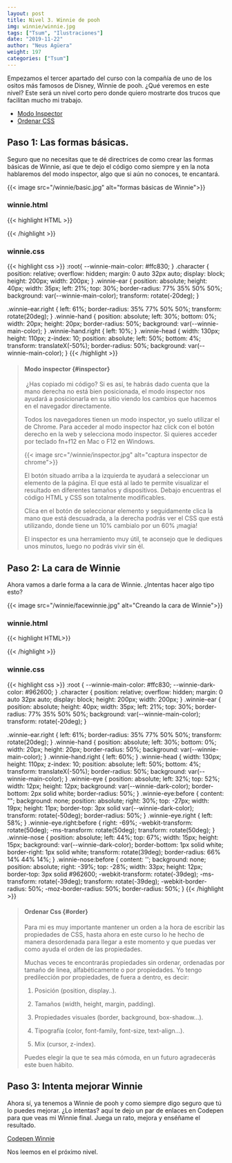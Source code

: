 ```yaml
---
layout: post
title: Nivel 3. Winnie de pooh
img: winnie/winnie.jpg
tags: ["Tsum", "Ilustraciones"]
date: "2019-11-22"
author: "Neus Agüera"
weight: 197
categories: ["Tsum"]
---
```


Empezamos el tercer apartado del curso con la compañía de uno de los ositos más famosos de Disney, Winnie de pooh. ¿Qué veremos en este nivel? Este será un nivel corto pero donde quiero mostrarte dos trucos que facilitan mucho mi trabajo.

- <a href="#inspector">Modo Inspector</a>
- <a href="#order">Ordenar CSS</a>

## Paso 1: Las formas básicas.

Seguro que no necesitas que te dé directrices de como crear las formas básicas de Winnie, así que te dejo el código como siempre y en la nota hablaremos del modo inspector, algo que si aún no conoces, te encantará.

{{< image src="/winnie/basic.jpg" alt="formas básicas de Winnie">}}

### winnie.html
{{< highlight HTML >}}
<div class="character">
    <div class="winnie-ear"></div>
    <div class="winnie-ear right"></div>
    <div class="winnie-head">
    </div>
    <div class="winnie-hand"></div>
    <div class="winnie-hand right"></div>
</div>
{{< /highlight >}}

### winnie.css

{{< highlight css >}}
:root{
  --winnie-main-color: #ffc830;
}
.character {
    position: relative;
    overflow: hidden;
    margin: 0 auto 32px auto;
    display: block;
    height: 200px;
    width: 200px;
}
.winnie-ear {
    position: absolute;
    height: 40px;
    width: 35px;
    left: 21%;
    top: 30%;
    border-radius: 77% 35% 50% 50%;
    background: var(--winnie-main-color);
    transform: rotate(-20deg);
}

.winnie-ear.right {
    left: 61%;
    border-radius: 35% 77% 50% 50%;
    transform: rotate(20deg);
}
.winnie-hand {
    position: absolute;
    left: 30%;
    bottom: 0%;
    width: 20px;
    height: 20px;
    border-radius: 50%;
    background:  var(--winnie-main-color);
}
.winnie-hand.right {
    left: 10%;
}
.winnie-head {
    width: 130px;
    height: 110px;
    z-index: 10;
    position: absolute;
    left: 50%;
    bottom: 4%;
    transform: translateX(-50%);
    border-radius: 50%;
    background: var(--winnie-main-color);
}
{{< /highlight >}}

>#### Modo inspector {#inspector}
> ¿Has copiado mi código? Si es así, te habrás dado cuenta que la mano derecha no está bien posicionada, el modo inspector nos ayudará a posicionarla en su sitio viendo los cambios que hacemos en el navegador directamente.
>
>Todos los navegadores tienen un modo inspector, yo suelo utilizar el de Chrome. Para acceder al modo inspector haz click con el botón derecho en la web y selecciona modo inspector. Si quieres acceder por teclado fn+f12 en Mac o F12 en Windows.
>
>{{< image src="/winnie/inspector.jpg" alt="captura inspector de chrome">}}
>
>
>El botón situado arriba a la izquierda te ayudará a seleccionar un elemento de la página. El que está al lado te permite visualizar el resultado en diferentes tamaños y dispositivos. Debajo encuentras el código HTML y CSS son totalmente modificables.
>
>Clica en el botón de seleccionar elemento y seguidamente clica la mano que está descuadrada, a la derecha podrás ver el CSS que está utilizando, donde tiene un 10% cambialo por un 60% ¡magia!
>
>El inspector es una herramiento muy útil, te aconsejo que le dediques unos minutos, luego no podrás vivir sin él.

## Paso 2: La cara de Winnie

Ahora vamos a darle forma a la cara de Winnie. ¿Intentas hacer algo tipo esto?

{{< image src="/winnie/facewinnie.jpg" alt="Creando la cara de Winnie">}}

### winnie.html
{{< highlight HTML>}}
<div class="winnie-head">
    <div class="winnie-eye"></div>
    <div class="winnie-eye right"></div>
    <div class="winnie-nose"></div>
</div>
{{< /highlight >}}

### winnie.css
{{< highlight css >}}
:root {
  --winnie-main-color: #ffc830;
  --winnie-dark-color: #962600;
}
.character {
  position: relative;
  overflow: hidden;
  margin: 0 auto 32px auto;
  display: block;
  height: 200px;
  width: 200px;
}
.winnie-ear {
  position: absolute;
  height: 40px;
  width: 35px;
  left: 21%;
  top: 30%;
  border-radius: 77% 35% 50% 50%;
  background: var(--winnie-main-color);
  transform: rotate(-20deg);
}

.winnie-ear.right {
  left: 61%;
  border-radius: 35% 77% 50% 50%;
  transform: rotate(20deg);
}
.winnie-hand {
  position: absolute;
  left: 30%;
  bottom: 0%;
  width: 20px;
  height: 20px;
  border-radius: 50%;
  background: var(--winnie-main-color);
}
.winnie-hand.right {
  left: 60%;
}
.winnie-head {
  width: 130px;
  height: 110px;
  z-index: 10;
  position: absolute;
  left: 50%;
  bottom: 4%;
  transform: translateX(-50%);
  border-radius: 50%;
  background: var(--winnie-main-color);
}
.winnie-eye {
  position: absolute;
  left: 32%;
  top: 52%;
  width: 12px;
  height: 12px;
  background: var(--winnie-dark-color);
  border-bottom: 2px solid white;
  border-radius: 50%;
}
.winnie-eye:before {
  content: "";
  background: none;
  position: absolute;
  right: 30%;
  top: -27px;
  width: 19px;
  height: 11px;
  border-top: 3px solid var(--winnie-dark-color);
  transform: rotate(-50deg);
  border-radius: 50%;
}
.winnie-eye.right {
  left: 58%;
}
.winnie-eye.right:before {
  right: -69%;
  -webkit-transform: rotate(50deg);
  -ms-transform: rotate(50deg);
  transform: rotate(50deg);
}
.winnie-nose {
  position: absolute;
  left: 44%;
  top: 67%;
  width: 15px;
  height: 15px;
  background: var(--winnie-dark-color);
  border-bottom: 1px solid white;
  border-right: 1px solid white;
  transform: rotate(39deg);
  border-radius: 66% 14% 44% 14%;
}
.winnie-nose:before {
    content: '';
    background: none;
    position: absolute;
    right: -39%;
    top: -28%;
    width: 33px;
    height: 12px;
    border-top: 3px solid #962600;
    -webkit-transform: rotate(-39deg);
    -ms-transform: rotate(-39deg);
    transform: rotate(-39deg);
    -webkit-border-radius: 50%;
    -moz-border-radius: 50%;
    border-radius: 50%;
}
{{< /highlight >}}

>#### Ordenar Css {#order}
> Para mi es muy importante mantener un orden a la hora de escribir las propiedades de CSS, hasta ahora en este curso lo he hecho de manera desordenada para llegar a este momento y que puedas ver como ayuda el orden de las propiedades.
>
>Muchas veces te encontrarás propiedades sin ordenar, ordenadas por tamaño de linea, alfabéticamente o por propiedades. Yo tengo predilección por propiedades, de fuera a dentro, es decir:
>
> 1. Posición (position, display..).
>
> 2. Tamaños (width, height, margin, padding).
>
> 3. Propiedades visuales (border, background, box-shadow...).
>
> 4. Tipografía (color, font-family, font-size, text-align...).
>
> 5. Mix (cursor, z-index).
>
> Puedes elegir la que te sea más cómoda, en un futuro agradecerás este buen hábito.

## Paso 3: Intenta mejorar Winnie
Ahora sí, ya tenemos a Winnie de pooh y como siempre digo seguro que tú lo puedes mejorar. ¿Lo intentas? aquí te dejo un par de enlaces en Codepen para que veas mi Winnie final. Juega un rato, mejora y enséñame el resultado.

<a href="https://codepen.io/neusaguera/pen/XWWQXVM" target="_blank"> Codepen Winnie </a>

Nos leemos en el próximo nivel.